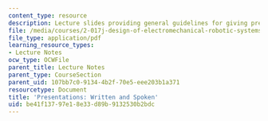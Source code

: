 ```yaml
---
content_type: resource
description: Lecture slides providing general guidelines for giving presentations.
file: /media/courses/2-017j-design-of-electromechanical-robotic-systems-fall-2009/be41f13797e18e33d89b9132530b2bdc_MIT2_017JF09_presntations.pdf
file_type: application/pdf
learning_resource_types:
- Lecture Notes
ocw_type: OCWFile
parent_title: Lecture Notes
parent_type: CourseSection
parent_uid: 107bb7c0-9134-4b2f-70e5-eee203b1a371
resourcetype: Document
title: 'Presentations: Written and Spoken'
uid: be41f137-97e1-8e33-d89b-9132530b2bdc
---
```

